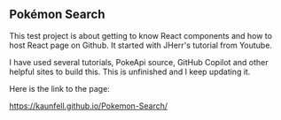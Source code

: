 ## Pokémon Search

This test project is about getting to know React components and
how to host React page on Github.
It started with JHerr's tutorial from Youtube.

I have used several tutorials, PokeApi source, GitHub Copilot and other helpful sites
to build this. This is unfinished and I keep updating it. 




Here is the link to the page:

https://kaunfell.github.io/Pokemon-Search/